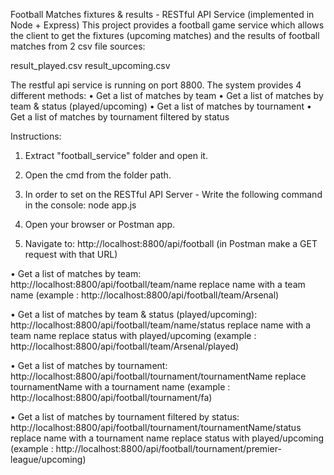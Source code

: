 Football Matches fixtures & results - RESTful API Service (implemented in Node + Express)
This project provides a football game service which allows the client to get the fixtures (upcoming matches) and the results of football matches from 2 csv file sources:

result_played.csv
result_upcoming.csv

The restful api service is running on port 8800.
The system provides 4 different methods:
• Get a list of matches by team
• Get a list of matches by team & status (played/upcoming)
• Get a list of matches by tournament
• Get a list of matches by tournament filtered by status


Instructions:

1. Extract "football_service" folder and open it.

2. Open the cmd from the folder path.

3. In order to set on the RESTful API Server - Write the following command in the console:
node app.js

4. Open your browser or Postman app.

5. Navigate to: http://localhost:8800/api/football (in Postman make a GET request with that URL)

• Get a list of matches by team: http://localhost:8800/api/football/team/name
replace name with a team name (example : http://localhost:8800/api/football/team/Arsenal)

• Get a list of matches by team & status (played/upcoming): http://localhost:8800/api/football/team/name/status
replace name with a team name 
replace status with played/upcoming
(example : http://localhost:8800/api/football/team/Arsenal/played)

• Get a list of matches by tournament: http://localhost:8800/api/football/tournament/tournamentName
replace tournamentName with a tournament name (example : http://localhost:8800/api/football/tournament/fa)

• Get a list of matches by tournament filtered by status: http://localhost:8800/api/football/tournament/tournamentName/status
replace name with a tournament name 
replace status with played/upcoming
(example : http://localhost:8800/api/football/tournament/premier-league/upcoming)

 

